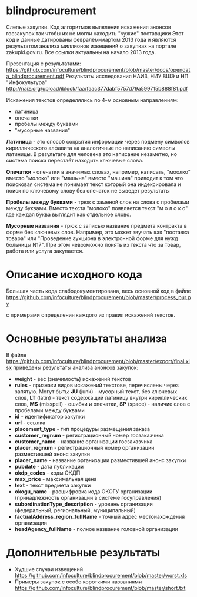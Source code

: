 # blindprocurement
Слепые закупки. Код алгоритмов выявления искажения анонсов госзакупок так чтобы их не могли находить "чужие" поставщики
Этот код и данные датированы февралём-мартом 2013 года и являются результатом анализа миллионов извещений о закупках на портале zakupki.gov.ru. Все ссылки актуальны на начало 2013 года.

Презентация с результатами: https://github.com/infoculture/blindprocurement/blob/master/docs/opendata_blindprocurement.pdf
Результаты исследования НАИЗ, НИУ ВШЭ и НП "Инфокультура" http://naiz.org/upload/iblock/faa/faac377dabf5757d79a599715b888f81.pdf

Искажения текстов определялись по 4-м основным направлениям:
* латиница
* опечатки
* пробелы между буквами
* "мусорные названия"

**Латиница** - это способ сокрытия информации через подмену символов кириллического алфавита на аналогичные по написанию символы латиницы. В результате для человека это написание незаметно, но система поиска перестаёт находить ключевые слова.

**Опечатки** - опечатки в значимых словах, например, написать, "моолко" вместо "молоко" или "машына" вместо "машина" приводит к том что поисковая система не понимает текст который она индексировала и поиск по ключевому слову без опечаток не выведет результаты

**Пробелы между буквами** - трюк с заменой слов на слова с пробелами между буквами. Вместо текста "молоко" появляется текст "м о л о к о" где каждая буква выглядит как отдельное слово. 

**Мусорные названия** - трюк с записью название предмета контракта в форме без ключевых слов. Например, это может звучать как "поставка товара" или "Проведение аукциона в электронной форме для нужд больницы N17". При этом невозможно понять из текста что за товар, работа или услуга закупается. 

# Описание исходного кода
Большая часть кода слабодокументирована, весь основной код в файле https://github.com/infoculture/blindprocurement/blob/master/process_pur.py

с примерами определения каждого из правил искажений текстов. 

# Основные результаты анализа


В файле https://github.com/infoculture/blindprocurement/blob/master/export/final.xlsx приведены результаты анализа анонсов закупок:
* **weight** - вес (значимость) искажений текстов
* **rules** - признаки видов искажений текстове, перечислены через запятую. Могут быть: **JU** (junk) - мусорный текст, без ключевых слов, **LT** (latin) - текст содержащий латиницу внутри кириллических слов, **MS** (misspell) - ошибки и опечатки, **SP** (space) - наличие слов с пробелами между буквами
* **id** - идентификатор закупки
* **url** - ссылка
* **placement_type** - тип процедуры размещения заказа
* **customer_regnum** - регистрационный номер госзаказчика
* **customer_name** - название организации госзаказчика
* **placer_regnum** - регистрационный номер организации разместившей анонс закупки
* **placer_name** - название организации разместившей анонс закупки
* **pubdate** - дата публикации
* **okdp_codes** - коды ОКДП
* **max_price** - максимальная цена
* **text** - текст предмета закупки
* **okogu_name**  - расшифровка кода ОКОГУ организации (принадлежность организации в системе госуправления)
* **subordinationType_description** - уровень организации (федеральный, региональный, муниципальный)
* **factualAddress_region_fullName** - точный адрес местонахождения организации
* **headAgency_fullName**  - полное название головной организации

# Дополнительные результаты
* Худшие случаи извещений https://github.com/infoculture/blindprocurement/blob/master/worst.xls
* Примеры закупок с особо короткими названиями https://github.com/infoculture/blindprocurement/blob/master/short.txt
